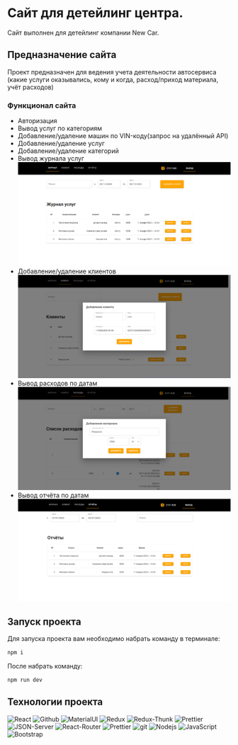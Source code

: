 # Сайт для детейлинг центра.

Сайт выполнен для детейлинг компании New Car.

## Предназначение сайта
Проект предназначен для ведения учета деятельности автосервиса (какие услуги оказывались, кому и когда, расход/приход материала, учёт расходов)

### Функционал сайта
- Авторизация
- Вывод услуг по категориям
- Добавление/удаление машин по VIN-коду(запрос на удалённый API)
- Добавление/удаление услуг
- Добавление/удаление категорий
- Вывод журнала услуг
 ![png](https://github.com/magadov/detailing-front/blob/main/images/New%20Car.png)
- Добавление/удаление клиентов
 ![png](https://github.com/magadov/detailing-front/blob/lastChanges/images/New%20car%202.png)
- Вывод расходов по датам
 ![png](https://github.com/magadov/detailing-front/blob/lastChanges/images/New%20car%203.png)
- Вывод отчёта по датам
 ![png](https://github.com/magadov/detailing-front/blob/main/images/New%20car%204.png)


## Запуск проекта

Для запуска проекта вам необходимо набрать команду в терминале:

```javascript
npm i
```

После набрать команду:

```javascript
npm run dev
```

## Технологии проекта

<p>
  <img alt="React" src="https://img.shields.io/badge/-React-45b8d8?style=for-the-badge&logo=react&logoColor=white" />
  <img alt="Github" src="https://img.shields.io/badge/-Github-black?style=for-the-badge&logo=github&logoColor=white" />
  <img alt="MaterialUI" src="https://img.shields.io/badge/-MaterialUI-764ABC?style=for-the-badge&logo=MaterialUI&logoColor=white" />
  <img alt="Redux" src="https://img.shields.io/badge/-Redux-430098?style=for-the-badge&logo=redux&logoColor=white" />
  <img alt="Redux-Thunk" src="https://img.shields.io/badge/-Redux_Thunk-white?style=for-the-badge&logo=Redux&logoColor=430098" />
  <img alt="Prettier" src="https://img.shields.io/badge/-Prettier-430098?style=for-the-badge&logo=Prettier&logoColor=white" />
  <img alt="JSON-Server" src="https://img.shields.io/badge/-JSON_Server-white?style=for-the-badge&logo=JSON&logoColor=black" />
  <img alt="React-Router" src="https://img.shields.io/badge/-React_Router-black?style=for-the-badge&logo=react-router&logoColor=orange" />
  <img alt="Prettier" src="https://img.shields.io/badge/-Prettier-grey?style=for-the-badge&logo=Prettier&logoColor=orange" />
  <img alt="git" src="https://img.shields.io/badge/-Git-F05032?style=for-the-badge&logo=git&logoColor=white" />
  <img alt="Nodejs" src="https://img.shields.io/badge/-Nodejs-43853d?style=for-the-badge&logo=Node.js&logoColor=white" />
  <img alt="JavaScript" src="https://img.shields.io/badge/-JavaScript-yellow?style=for-the-badge&logo=JavaScript&logoColor=white" />
  <img alt="Bootstrap" src="https://img.shields.io/badge/-Bootstrap-430098?style=for-the-badge&logo=bootstrap&logoColor=white" />
</p>
